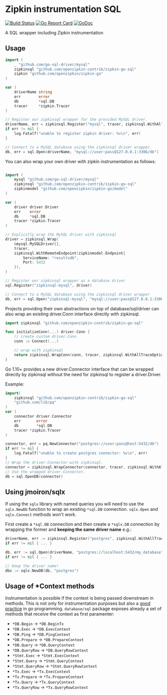 # Zipkin instrumentation SQL

[![Build Status](https://travis-ci.org/openzipkin-contrib/zipkin-go-sql.svg?branch=master)](https://travis-ci.org/openzipkin-contrib/zipkin-go-sql)
[![Go Report Card](https://goreportcard.com/badge/github.com/openzipkin-contrib/zipkin-go-sql)](https://goreportcard.com/report/github.com/openzipkin-contrib/zipkin-go-sql)
[![GoDoc](https://godoc.org/github.com/openzipkin-contrib/zipkin-go-sql?status.svg)](https://godoc.org/github.com/openzipkin-contrib/zipkin-go-sql)

A SQL wrapper including Zipkin instrumentation

## Usage

```go
import (
    _ "github.com/go-sql-driver/mysql"
    zipkinsql "github.com/openzipkin-contrib/zipkin-go-sql"
    zipkin "github.com/openzipkin/zipkin-go"
)

var (
    driverName string
    err        error
    db         *sql.DB
    tracer     *zipkin.Tracer
)

// Register our zipkinsql wrapper for the provided MySQL driver.
driverName, err = zipkinsql.Register("mysql", tracer, zipkinsql.WithAllTraceOptions())
if err != nil {
    log.Fatalf("unable to register zipkin driver: %v\n", err)
}

// Connect to a MySQL database using the zipkinsql driver wrapper.
db, err = sql.Open(driverName, "mysql://user:pass@127.0.0.1:3306/db")
```

You can also wrap your own driver with zipkin instrumentation as follows:

```go

import (
    mysql "github.com/go-sql-driver/mysql"
    zipkinsql "github.com/openzipkin-contrib/zipkin-go-sql"
    zipkinmodel "github.com/openzipkin/zipkin-go/model"
)

var (
    driver driver.Driver
    err    error
    db     *sql.DB
    tracer *zipkin.Tracer
)

// Explicitly wrap the MySQL driver with zipkinsql
driver = zipkinsql.Wrap(
    &mysql.MySQLDriver{},
    tracer,
    zipkinsql.WithRemoteEndpoint(zipkinmodel.Endpoint{
        ServiceName: "resultsdb",
        Port: 5432
    }),
)

// Register our zipkinsql wrapper as a database driver
sql.Register("zipkinsql-mysql", driver)

// Connect to a MySQL database using the zipkinsql driver wrapper
db, err = sql.Open("zipkinsql-mysql", "mysql://user:pass@127.0.0.1:3306/db")
```

Projects providing their own abstractions on top of database/sql/driver can also wrap an existing driver.Conn interface directly with zipkinsql.

```go
import zipkinsql "github.com/openzipkin-contrib/zipkin-go-sql"

func initializeConn(...) driver.Conn {
    // create custom driver.Conn
    conn := Connect(...)

    // wrap with zipkinsql
    return zipkinsql.WrapConn(conn, tracer, zipkinsql.WithAllTraceOptions())
}
```

Go 1.10+ provides a new driver.Connector interface that can be
wrapped  directly by zipkinsql without the need for zipkinsql to
register a driver.Driver.

Example:

```go
import(
    zipkinsql "github.com/openzipkin-contrib/zipkin-go-sql"
    "github.com/lib/pq"
)
var (
    connector driver.Connector
    err       error
    db        *sql.DB
    tracer *zipkin.Tracer
)

connector, err = pq.NewConnector("postgres://user:pass@host:5432/db")
if err != nil {
    log.Fatalf("unable to create postgres connector: %v\n", err)
}
// Wrap the driver.Connector with zipkinsql.
connector = zipkinsql.WrapConnector(connector, tracer, zipkinsql.WithAllTraceOptions())
// Use the wrapped driver.Connector.
db = sql.OpenDB(connector)
```

## Using jmoiron/sqlx

If using the `sqlx` library with named queries you will need to use the
`sqlx.NewDb` function to wrap an existing `*sql.DB` connection. `sqlx.Open` and `sqlx.Connect` methods won't work.

First create a `*sql.DB` connection and then create a `*sqlx.DB` connection by wrapping the former and **keeping the same driver name** e.g.:

```go
driverName, err := zipkinsql.Register("postgres", zipkinsql.WithAllTraceOptions())
if err != nil { ... }

db, err := sql.Open(driverName, "postgres://localhost:5432/my_database")
if err != nil { ... }

// Keep the driver name!
dbx := sqlx.NewDB(db, "postgres")
```

## Usage of *Context methods

Instrumentation is possible if the context is being passed downstream in methods.
This is not only for instrumentation purposes but also a [good practice](https://medium.com/@cep21/how-to-correctly-use-context-context-in-go-1-7-8f2c0fafdf39) in go programming. `database/sql` package exposes already a set of methods that receive the context as first paramenter:

- `*DB.Begin` -> `*DB.BeginTx`
- `*DB.Exec` -> `*DB.ExecContext`
- `*DB.Ping` -> `*DB.PingContext`
- `*DB.Prepare` -> `*DB.PrepareContext`
- `*DB.Query` -> `*DB.QueryContext`
- `*DB.QueryRow` -> `*DB.QueryRowContext`
- `*Stmt.Exec` -> `*Stmt.ExecContext`
- `*Stmt.Query` -> `*Stmt.QueryContext`
- `*Stmt.QueryRow` -> `*Stmt.QueryRowContext`
- `*Tx.Exec` -> `*Tx.ExecContext`
- `*Tx.Prepare` -> `*Tx.PrepareContext`
- `*Tx.Query` -> `*Tx.QueryContext`
- `*Tx.QueryRow` -> `*Tx.QueryRowContext`
